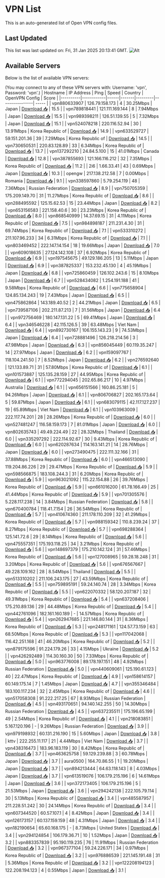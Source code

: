 # VPN List

This is an auto-generated list of Open VPN config files.

## Last Updated

This list was last updated on: Fri, 31 Jan 2025 20:13:41 GMT.
![Alt](https://repobeats.axiom.co/api/embed/186b98318ef1479477931607c1ad7d823f12451f.svg "Repobeats analytics image")

## Available Servers

Below is the list of available VPN servers:

(You may connect to any of these VPN servers with: Username: 'vpn', Password: 'vpn'.)
| Hostname | IP Address | Ping | Speed | Country | OpenVPN Config | Score |
|----------|------------|------|-------|---------|----------------| ----- |
| vpn880633907 | 126.79.158.173 | 4 | 30.25Mbps | Japan | [Download 📥](./configs/server_0_JP.ovpn) | 15.5 |
| vpn789818441 | 121.111.169.144 | 8 | 7.94Mbps | Japan | [Download 📥](./configs/server_1_JP.ovpn) | 15.5 |
| vpn989398211 | 126.51.139.55 | 5 | 7.32Mbps | Japan | [Download 📥](./configs/server_2_JP.ovpn) | 15.1 |
| vpn524078218 | 220.116.52.94 | 30 | 13.91Mbps | Korea Republic of | [Download 📥](./configs/server_3_KR.ovpn) | 14.9 |
| vpn633529727 | 59.151.201.36 | 39 | 7.29Mbps | Korea Republic of | [Download 📥](./configs/server_4_KR.ovpn) | 14.5 |
| vpn730650531 | 220.83.128.89 | 33 | 6.34Mbps | Korea Republic of | [Download 📥](./configs/server_5_KR.ovpn) | 13.7 |
| vpn137292210 | 24.84.5.100 | 15 | 41.01Mbps | Canada | [Download 📥](./configs/server_6_CA.ovpn) | 12.8 |
| vpn387855693 | 121.166.116.212 | 32 | 7.35Mbps | Korea Republic of | [Download 📥](./configs/server_7_KR.ovpn) | 11.2 |
| 2i6 | 1.66.33.41 | 43 | 0.69Mbps | Japan | [Download 📥](./configs/server_8_JP.ovpn) | 10.3 |
| opengw | 217.138.212.58 | 7 | 0.00Mbps | Romania | [Download 📥](./configs/server_9_RO.ovpn) | 9.1 |
| vpn338597860 | 5.79.254.119 | 48 | 7.36Mbps | Russian Federation | [Download 📥](./configs/server_10_RU.ovpn) | 8.9 |
| vpn750705359 | 175.209.149.70 | 31 | 11.27Mbps | Korea Republic of | [Download 📥](./configs/server_11_KR.ovpn) | 8.6 |
| vpn288495592 | 125.15.62.53 | 15 | 23.44Mbps | Japan | [Download 📥](./configs/server_12_JP.ovpn) | 8.2 |
| vpn653156583 | 221.158.40.6 | 30 | 23.23Mbps | Korea Republic of | [Download 📥](./configs/server_13_KR.ovpn) | 8.0 |
| vpn868540999 | 14.37.69.15 | 31 | 4.11Mbps | Korea Republic of | [Download 📥](./configs/server_14_KR.ovpn) | 7.5 |
| vpn984898187 | 211.231.4.30 | 31 | 69.74Mbps | Korea Republic of | [Download 📥](./configs/server_15_KR.ovpn) | 7.1 |
| vpn533310272 | 211.107.96.233 | 34 | 6.31Mbps | Korea Republic of | [Download 📥](./configs/server_16_KR.ovpn) | 7.1 |
| vpn803469452 | 222.147.14.154 | 18 | 19.66Mbps | Japan | [Download 📥](./configs/server_17_JP.ovpn) | 7.0 |
| vpn609018635 | 27.124.142.108 | 37 | 6.92Mbps | Korea Republic of | [Download 📥](./configs/server_18_KR.ovpn) | 6.9 |
| vpn197545675 | 49.129.186.205 | 13 | 5.11Mbps | Japan | [Download 📥](./configs/server_19_JP.ovpn) | 6.9 |
| vpn387825337 | 153.232.45.130 | 4 | 45.19Mbps | Japan | [Download 📥](./configs/server_20_JP.ovpn) | 6.8 |
| vpn725860459 | 126.102.243.6 | 15 | 8.10Mbps | Japan | [Download 📥](./configs/server_21_JP.ovpn) | 6.7 |
| vpn528434082 | 1.254.191.188 | 41 | 9.58Mbps | Korea Republic of | [Download 📥](./configs/server_22_KR.ovpn) | 6.6 |
| vpn775658904 | 124.85.134.243 | 19 | 7.43Mbps | Japan | [Download 📥](./configs/server_23_JP.ovpn) | 6.5 |
| vpn475862864 | 143.189.40.52 | 2 | 44.21Mbps | Japan | [Download 📥](./configs/server_24_JP.ovpn) | 6.5 |
| vpn739587106 | 202.211.87.213 | 7 | 31.56Mbps | Japan | [Download 📥](./configs/server_25_JP.ovpn) | 6.4 |
| vpn972756469 | 180.147.131.22 | 5 | 69.41Mbps | Japan | [Download 📥](./configs/server_26_JP.ovpn) | 6.4 |
| vpn346546228 | 42.115.126.5 | 39 | 63.48Mbps | Viet Nam | [Download 📥](./configs/server_27_VN.ovpn) | 6.4 |
| vpn892730167 | 106.155.143.23 | 9 | 74.53Mbps | Japan | [Download 📥](./configs/server_28_JP.ovpn) | 6.4 |
| vpn728881496 | 126.218.214.56 | 3 | 47.98Mbps | Japan | [Download 📥](./configs/server_29_JP.ovpn) | 6.3 |
| vpn856045449 | 60.119.35.247 | 14 | 27.97Mbps | Japan | [Download 📥](./configs/server_30_JP.ovpn) | 6.2 |
| vpn159097767 | 118.104.241.50 | 7 | 8.52Mbps | Japan | [Download 📥](./configs/server_31_JP.ovpn) | 6.2 |
| vpn276592640 | 121.133.89.71 | 31 | 57.80Mbps | Korea Republic of | [Download 📥](./configs/server_32_KR.ovpn) | 6.1 |
| vpn101573887 | 125.135.28.159 | 27 | 44.95Mbps | Korea Republic of | [Download 📥](./configs/server_33_KR.ovpn) | 6.1 |
| vpn772294045 | 202.65.86.217 | 10 | 4.97Mbps | Australia | [Download 📥](./configs/server_34_AU.ovpn) | 6.1 |
| vpn656151566 | 160.86.25.181 | 5 | 94.26Mbps | Japan | [Download 📥](./configs/server_35_JP.ovpn) | 6.1 |
| vpn806706827 | 202.165.173.64 | 5 | 59.87Mbps | Japan | [Download 📥](./configs/server_36_JP.ovpn) | 6.1 |
| vpn683079115 | 42.117.127.237 | 19 | 65.89Mbps | Viet Nam | [Download 📥](./configs/server_37_VN.ovpn) | 6.1 |
| vpn103963009 | 222.117.74.201 | 28 | 28.26Mbps | Korea Republic of | [Download 📥](./configs/server_38_KR.ovpn) | 6.0 |
| vpn527481247 | 116.58.159.173 | 7 | 81.01Mbps | Japan | [Download 📥](./configs/server_39_JP.ovpn) | 6.0 |
| vpn802635743 | 49.49.224.49 | 22 | 28.32Mbps | Thailand | [Download 📥](./configs/server_40_TH.ovpn) | 6.0 |
| vpn335297292 | 222.114.92.67 | 30 | 9.43Mbps | Korea Republic of | [Download 📥](./configs/server_41_KR.ovpn) | 6.0 |
| vpn620287634 | 114.163.141.21 | 14 | 28.76Mbps | Japan | [Download 📥](./configs/server_42_JP.ovpn) | 6.0 |
| vpn273490475 | 222.111.32.166 | 31 | 37.88Mbps | Korea Republic of | [Download 📥](./configs/server_43_KR.ovpn) | 6.0 |
| vpn466513090 | 119.204.86.226 | 29 | 29.47Mbps | Korea Republic of | [Download 📥](./configs/server_44_KR.ovpn) | 5.9 |
| vpn598566875 | 183.108.244.3 | 31 | 6.20Mbps | Korea Republic of | [Download 📥](./configs/server_45_KR.ovpn) | 5.9 |
| vpn963021092 | 115.22.154.88 | 26 | 39.76Mbps | Korea Republic of | [Download 📥](./configs/server_46_KR.ovpn) | 5.9 |
| vpn661016200 | 61.78.166.49 | 25 | 41.44Mbps | Korea Republic of | [Download 📥](./configs/server_47_KR.ovpn) | 5.9 |
| vpn701305576 | 5.228.117.238 | 14 | 3.84Mbps | Russian Federation | [Download 📥](./configs/server_48_RU.ovpn) | 5.8 |
| vpn670400784 | 118.41.7.154 | 26 | 36.54Mbps | Korea Republic of | [Download 📥](./configs/server_49_KR.ovpn) | 5.7 |
| vpn410674360 | 211.178.110.209 | 32 | 41.29Mbps | Korea Republic of | [Download 📥](./configs/server_50_KR.ovpn) | 5.7 |
| vpn988159342 | 110.8.239.24 | 37 | 8.27Mbps | Korea Republic of | [Download 📥](./configs/server_51_KR.ovpn) | 5.7 |
| vpn698288364 | 125.141.72.6 | 29 | 8.14Mbps | Korea Republic of | [Download 📥](./configs/server_52_KR.ovpn) | 5.6 |
| vpn475557351 | 175.193.118.25 | 34 | 3.21Mbps | Korea Republic of | [Download 📥](./configs/server_53_KR.ovpn) | 5.6 |
| vpn148697379 | 175.210.142.124 | 31 | 57.46Mbps | Korea Republic of | [Download 📥](./configs/server_54_KR.ovpn) | 5.6 |
| vpn127008965 | 59.28.18.248 | 31 | 3.20Mbps | Korea Republic of | [Download 📥](./configs/server_55_KR.ovpn) | 5.6 |
| vpn676567667 | 49.228.109.162 | 28 | 8.54Mbps | Thailand | [Download 📥](./configs/server_56_TH.ovpn) | 5.5 |
| vpn513310202 | 211.106.243.175 | 27 | 43.59Mbps | Korea Republic of | [Download 📥](./configs/server_57_KR.ovpn) | 5.5 |
| vpn759895191 | 59.24.140.74 | 28 | 3.34Mbps | Korea Republic of | [Download 📥](./configs/server_58_KR.ovpn) | 5.5 |
| vpn622070332 | 58.120.207.187 | 32 | 49.31Mbps | Korea Republic of | [Download 📥](./configs/server_59_KR.ovpn) | 5.4 |
| vpn637208406 | 175.210.89.136 | 29 | 44.48Mbps | Korea Republic of | [Download 📥](./configs/server_60_KR.ovpn) | 5.4 |
| vpn442761096 | 182.161.160.189 | - | 14.57Mbps | Korea Republic of | [Download 📥](./configs/server_61_KR.ovpn) | 5.4 |
| vpn262947685 | 221.146.80.144 | 31 | 8.36Mbps | Korea Republic of | [Download 📥](./configs/server_62_KR.ovpn) | 5.3 |
| vpn248171161 | 124.57.73.159 | 63 | 68.50Mbps | Korea Republic of | [Download 📥](./configs/server_63_KR.ovpn) | 5.3 |
| vpn117042068 | 116.42.251.168 | 41 | 46.20Mbps | Korea Republic of | [Download 📥](./configs/server_64_KR.ovpn) | 5.2 |
| vpn879175596 | 91.224.179.26 | 33 | 4.15Mbps | Ukraine | [Download 📥](./configs/server_65_UA.ovpn) | 5.2 |
| vpn426292489 | 114.30.160.30 | 50 | 7.33Mbps | Korea Republic of | [Download 📥](./configs/server_66_KR.ovpn) | 5.0 |
| vpn963776008 | 89.178.197.151 | 48 | 4.92Mbps | Russian Federation | [Download 📥](./configs/server_67_RU.ovpn) | 5.0 |
| vpn440609061 | 125.190.61.123 | 40 | 22.47Mbps | Korea Republic of | [Download 📥](./configs/server_68_KR.ovpn) | 4.9 |
| vpn158614157 | 60.149.175.14 | 7 | 1.45Mbps | Japan | [Download 📥](./configs/server_69_JP.ovpn) | 4.7 |
| vpn355346484 | 183.100.117.234 | 32 | 2.45Mbps | Korea Republic of | [Download 📥](./configs/server_70_KR.ovpn) | 4.6 |
| vpn517058308 | 91.222.217.25 | 67 | 8.93Mbps | Russian Federation | [Download 📥](./configs/server_71_RU.ovpn) | 4.5 |
| vpn493170651 | 94.140.142.255 | 50 | 14.30Mbps | Russian Federation | [Download 📥](./configs/server_72_RU.ovpn) | 4.5 |
| vpn637235511 | 175.196.65.199 | 49 | 2.54Mbps | Korea Republic of | [Download 📥](./configs/server_73_KR.ovpn) | 4.1 |
| vpn218083851 | 5.167.120.196 | - | 9.26Mbps | Russian Federation | [Download 📥](./configs/server_74_RU.ovpn) | 3.9 |
| vpn979198932 | 60.131.216.190 | 15 | 5.60Mbps | Japan | [Download 📥](./configs/server_75_JP.ovpn) | 3.8 |
| kttv | 222.255.11.117 | 21 | 4.44Mbps | Viet Nam | [Download 📥](./configs/server_76_VN.ovpn) | 3.7 |
| vpn438316473 | 183.96.183.119 | 30 | 8.42Mbps | Korea Republic of | [Download 📥](./configs/server_77_KR.ovpn) | 3.7 |
| vpn463625758 | 59.129.239.88 | 3 | 60.78Mbps | Japan | [Download 📥](./configs/server_78_JP.ovpn) | 3.7 |
| aura0500 | 164.70.86.55 | 1 | 19.20Mbps | Japan | [Download 📥](./configs/server_79_JP.ovpn) | 3.7 |
| vpn894213444 | 64.63.118.143 | 8 | 4.03Mbps | Japan | [Download 📥](./configs/server_80_JP.ovpn) | 3.7 |
| vpn613519076 | 106.179.215.196 | 6 | 14.61Mbps | Japan | [Download 📥](./configs/server_81_JP.ovpn) | 3.6 |
| vpn372173405 | 106.179.215.196 | 5 | 21.53Mbps | Japan | [Download 📥](./configs/server_82_JP.ovpn) | 3.6 |
| vpn294242138 | 222.105.79.114 | 30 | 5.13Mbps | Korea Republic of | [Download 📥](./configs/server_83_KR.ovpn) | 3.4 |
| vpn485587957 | 211.228.51.242 | 30 | 24.14Mbps | Korea Republic of | [Download 📥](./configs/server_84_KR.ovpn) | 3.4 |
| vpn607344520 | 60.57.107.1 | 4 | 8.42Mbps | Japan | [Download 📥](./configs/server_85_JP.ovpn) | 3.4 |
| vpn126173157 | 60.137.159.159 | 48 | 4.31Mbps | Japan | [Download 📥](./configs/server_86_JP.ovpn) | 3.4 |
| vpn182190654 | 65.60.168.175 | - | 8.73Mbps | United States | [Download 📥](./configs/server_87_US.ovpn) | 3.4 |
| vpn294124854 | 106.179.36.71 | 10 | 1.52Mbps | Japan | [Download 📥](./configs/server_88_JP.ovpn) | 3.2 |
| vpn883357839 | 95.190.119.235 | 76 | 11.91Mbps | Russian Federation | [Download 📥](./configs/server_89_RU.ovpn) | 3.2 |
| vpn967377104 | 59.24.226.171 | 34 | 0.97Mbps | Korea Republic of | [Download 📥](./configs/server_90_KR.ovpn) | 3.2 |
| vpn976886539 | 221.145.191.48 | 31 | 5.36Mbps | Korea Republic of | [Download 📥](./configs/server_91_KR.ovpn) | 3.2 |
| vpn122208194123 | 122.208.194.123 | 4 | 0.55Mbps | Japan | [Download 📥](./configs/server_92_JP.ovpn) | 3.1 |
